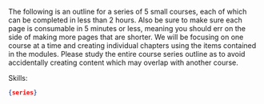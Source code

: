 The following is an outline for a series of 5 small courses, each of which can be completed in less than 2 hours. Also be sure to make sure each page is consumable in 5 minutes or less, meaning you should err on the side of making more pages that are shorter. We will be focusing on one course at a time and creating individual chapters using the items contained in the modules. Please study the entire course series outline as to avoid accidentally creating content which may overlap with another course. 

Skills:
```json
{series}
```